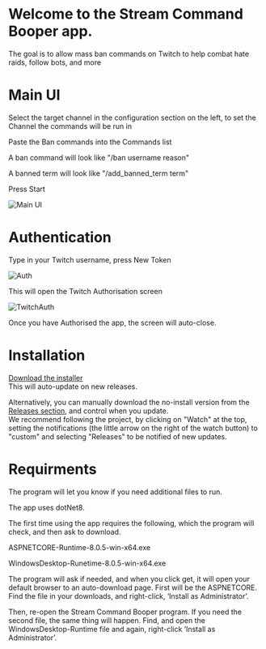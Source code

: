 <h1>Welcome to the Stream Command Booper app.</h1>
<p>The goal is to allow mass ban commands on Twitch to help combat hate raids, follow bots, and more</p>

<h1>Main UI</h1>

<p>Select the target channel in the configuration section on the left, to set the Channel the commands will be run in</p>
<p>Paste the Ban commands into the Commands list</p>
<p>A ban command will look like "/ban username reason"</p>
<p>A banned term will look like "/add_banned_term term"</p>
<p>Press Start</p>

![Main UI](https://github.com/PeterTaylorTX/Stream-Command-Booper/assets/16178511/b66c9fe1-90f6-46af-84b1-28021215f9d3)

<h1>Authentication</h1>
<p>Type in your Twitch username, press New Token</p>

![Auth](https://github.com/PeterTaylorTX/Stream-Command-Booper/assets/16178511/fcd05d9e-fccf-424a-b48c-cf0e9a1cf186)

<p>This will open the Twitch Authorisation screen</p>

![TwitchAuth](https://github.com/PeterTaylorTX/Stream-Command-Booper/assets/16178511/5ca2ca8e-a8f7-4652-9f99-a3eeddcd8f51)

<p>Once you have Authorised the app, the screen will auto-close.</p>
 

<h1>Installation</h1>
<p>
<a href="https://raw.githubusercontent.com/PeterTaylorTX/Stream-Command-Booper/master/published/setup.exe">Download the installer</a> <br/>
This will auto-update on new releases.
</p>
<p>
Alternatively, you can manually download the no-install version from the <a href="https://github.com/PeterTaylorTX/Stream-Command-Booper/releases">Releases section</a>, and control when you update. <br/>
We recommend following the project, by clicking on "Watch" at the top, setting the notifications (the little arrow on the right of the watch button) to "custom" and selecting "Releases" to be notified of new updates.
</p>

<h1>Requirments</h1>
<p>The program will let you know if you need additional files to run.</p>
<p>The app uses dotNet8.</p>
<p> The first time using the app requires the following, which the program will check, and then ask to download.</p>
<p>ASPNETCORE-Runtime-8.0.5-win-x64.exe</p>
<p>WindowsDesktop-Runetime-8.0.5-win-x64.exe</p>


<p>The program will ask if needed, and when you click get, it will open your default browser to an auto-download page. First will be the ASPNETCORE. Find the file in your downloads, and right-click, ‘Install as Administrator’. </p>
<p>Then, re-open the Stream Command Booper program. If you need the second file, the same thing will happen. Find, and open the WindowsDesktop-Runtime file and again, right-click ‘Install as Administrator’.</p>
